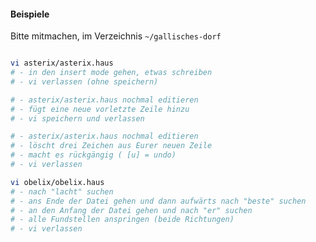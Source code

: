 #### Beispiele

Bitte mitmachen, im Verzeichnis `~/gallisches-dorf`

<div style="display: flex;gap: 1rem">

```bash
vi asterix/asterix.haus
# - in den insert mode gehen, etwas schreiben
# - vi verlassen (ohne speichern)

# - asterix/asterix.haus nochmal editieren
# - fügt eine neue vorletzte Zeile hinzu
# - vi speichern und verlassen

# - asterix/asterix.haus nochmal editieren
# - löscht drei Zeichen aus Eurer neuen Zeile
# - macht es rückgängig ( [u] = undo)
# - vi verlassen

vi obelix/obelix.haus
# - nach "lacht" suchen
# - ans Ende der Datei gehen und dann aufwärts nach "beste" suchen
# - an den Anfang der Datei gehen und nach "er" suchen
# - alle Fundstellen anspringen (beide Richtungen)
# - vi verlassen
```

<div>
    <div id="img-part"></div>
</div>

</div>